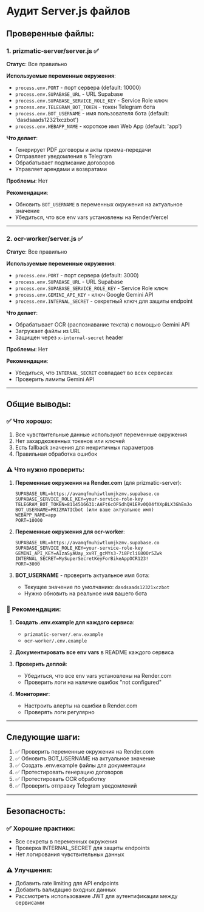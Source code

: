# Аудит Server.js файлов

## Проверенные файлы:

### 1. prizmatic-server/server.js ✅

**Статус**: Все правильно

**Используемые переменные окружения**:
- `process.env.PORT` - порт сервера (default: 10000)
- `process.env.SUPABASE_URL` - URL Supabase
- `process.env.SUPABASE_SERVICE_ROLE_KEY` - Service Role ключ
- `process.env.TELEGRAM_BOT_TOKEN` - токен Telegram бота
- `process.env.BOT_USERNAME` - имя пользователя бота (default: 'dasdsaads12321xczbot')
- `process.env.WEBAPP_NAME` - короткое имя Web App (default: 'app')

**Что делает**:
- Генерирует PDF договоры и акты приема-передачи
- Отправляет уведомления в Telegram
- Обрабатывает подписание договоров
- Управляет арендами и возвратами

**Проблемы**: Нет

**Рекомендации**:
- Обновить `BOT_USERNAME` в переменных окружения на актуальное значение
- Убедиться, что все env vars установлены на Render/Vercel

---

### 2. ocr-worker/server.js ✅

**Статус**: Все правильно

**Используемые переменные окружения**:
- `process.env.PORT` - порт сервера (default: 3000)
- `process.env.SUPABASE_URL` - URL Supabase
- `process.env.SUPABASE_SERVICE_ROLE_KEY` - Service Role ключ
- `process.env.GEMINI_API_KEY` - ключ Google Gemini API
- `process.env.INTERNAL_SECRET` - секретный ключ для защиты endpoint

**Что делает**:
- Обрабатывает OCR (распознавание текста) с помощью Gemini API
- Загружает файлы из URL
- Защищен через `x-internal-secret` header

**Проблемы**: Нет

**Рекомендации**:
- Убедиться, что `INTERNAL_SECRET` совпадает во всех сервисах
- Проверить лимиты Gemini API

---

## Общие выводы:

### ✅ Что хорошо:
1. Все чувствительные данные используют переменные окружения
2. Нет захардкоженных токенов или ключей
3. Есть fallback значения для некритичных параметров
4. Правильная обработка ошибок

### ⚠️ Что нужно проверить:

1. **Переменные окружения на Render.com** (для prizmatic-server):
   ```
   SUPABASE_URL=https://avamqfmuhiwtlumjkzmv.supabase.co
   SUPABASE_SERVICE_ROLE_KEY=your-service-role-key
   TELEGRAM_BOT_TOKEN=8114516631:AAFt6cOFSdhQH1ERv0Q04fXXpBLX3GhEmJo
   BOT_USERNAME=PRIZMATICbot (или ваше актуальное имя)
   WEBAPP_NAME=app
   PORT=10000
   ```

2. **Переменные окружения для ocr-worker**:
   ```
   SUPABASE_URL=https://avamqfmuhiwtlumjkzmv.supabase.co
   SUPABASE_SERVICE_ROLE_KEY=your-service-role-key
   GEMINI_API_KEY=AIzaSyAUay_xvRT_gcMYs3-7i8Pcli680Or5Zwk
   INTERNAL_SECRET=MySuperSecretKeyForBikeAppOCR123!
   PORT=3000
   ```

3. **BOT_USERNAME** - проверить актуальное имя бота:
   - Текущее значение по умолчанию: `dasdsaads12321xczbot`
   - Нужно обновить на реальное имя вашего бота

### 📝 Рекомендации:

1. **Создать .env.example для каждого сервиса**:
   - `prizmatic-server/.env.example`
   - `ocr-worker/.env.example`

2. **Документировать все env vars** в README каждого сервиса

3. **Проверить деплой**:
   - Убедиться, что все env vars установлены на Render.com
   - Проверить логи на наличие ошибок "not configured"

4. **Мониторинг**:
   - Настроить алерты на ошибки в Render.com
   - Проверять логи регулярно

---

## Следующие шаги:

1. ✅ Проверить переменные окружения на Render.com
2. ✅ Обновить BOT_USERNAME на актуальное значение
3. ✅ Создать .env.example файлы для документации
4. ✅ Протестировать генерацию договоров
5. ✅ Протестировать OCR обработку
6. ✅ Проверить отправку Telegram уведомлений

---

## Безопасность:

### ✅ Хорошие практики:
- Все секреты в переменных окружения
- Проверка INTERNAL_SECRET для защиты endpoints
- Нет логирования чувствительных данных

### ⚠️ Улучшения:
- Добавить rate limiting для API endpoints
- Добавить валидацию входных данных
- Рассмотреть использование JWT для аутентификации между сервисами
